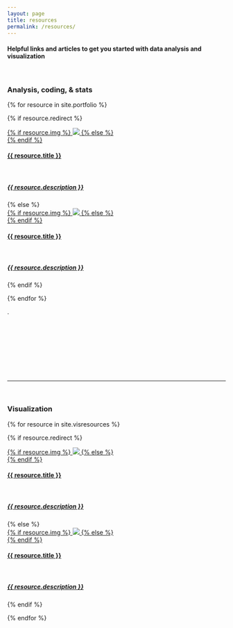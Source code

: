 ```yaml
---
layout: page
title: resources
permalink: /resources/
---
```


#### Helpful links and articles to get you started with data analysis and visualization   
<br>


### Analysis, coding, & stats
{% for resource in site.portfolio %}

{% if resource.redirect %}
<div class="icon">
    <div class="thumbnailicon">
        <a href="{{ resource.redirect }}" target="_blank">
        {% if resource.img %}
        <img class="thumbnailicon" src="{{ project.img }}"/>
        {% else %}
        <div class="thumbnailicon blankbox"></div>
        {% endif %}    
        <span>
            <h4>{{ resource.title }}</h4>
            <br/>
            <h5>{{ resource.description }}</h5>
        </span>
        </a>
    </div>
</div>
{% else %}

<div class="icon">
    <div class="thumbnailicon">
        <a href="{{ site.baseurl }}{{ resource.url }}">
        {% if resource.img %}
        <img class="thumbnailicon" src="{{ resource.img }}"/>
        {% else %}
        <div class="thumbnailicon blankbox"></div>
        {% endif %}    
        <span>
            <h4>{{ resource.title }}</h4>
            <br/>
            <h5>{{ resource.description }}</h5>
        </span>
        </a>
    </div>
</div>

{% endif %}

{% endfor %}   

.
<br>
<br>
<br>
<br>
<br>
<br>
<br>
<br>
<br>


<hr>

<br>   

### Visualization

{% for resource in site.visresources %}

{% if resource.redirect %}
<div class="icon">
    <div class="thumbnailicon">
        <a href="{{ resource.redirect }}" target="_blank">
        {% if resource.img %}
        <img class="thumbnailicon" src="{{ project.img }}"/>
        {% else %}
        <div class="thumbnailicon blankbox"></div>
        {% endif %}    
        <span>
            <h4>{{ resource.title }}</h4>
            <br/>
            <h5>{{ resource.description }}</h5>
        </span>
        </a>
    </div>
</div>
{% else %}

<div class="icon">
    <div class="thumbnailicon">
        <a href="{{ site.baseurl }}{{ resource.url }}">
        {% if resource.img %}
        <img class="thumbnailicon" src="{{ resource.img }}"/>
        {% else %}
        <div class="thumbnailicon blankbox"></div>
        {% endif %}    
        <span>
            <h4>{{ resource.title }}</h4>
            <br/>
            <h5>{{ resource.description }}</h5>
        </span>
        </a>
    </div>
</div>

{% endif %}

{% endfor %}




